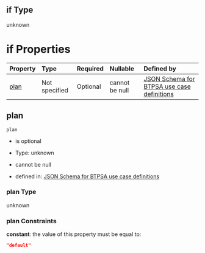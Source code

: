 ## if Type

unknown

# if Properties

| Property      | Type          | Required | Nullable       | Defined by                                                                                                                                                                                                                                  |
| :------------ | :------------ | :------- | :------------- | :------------------------------------------------------------------------------------------------------------------------------------------------------------------------------------------------------------------------------------------ |
| [plan](#plan) | Not specified | Optional | cannot be null | [JSON Schema for BTPSA use case definitions](btpsa-usecase-properties-services-items-allof-1-then-allof-50-then-allof-0-if-properties-plan.md "undefined#/properties/services/items/allOf/1/then/allOf/50/then/allOf/0/if/properties/plan") |

## plan



`plan`

*   is optional

*   Type: unknown

*   cannot be null

*   defined in: [JSON Schema for BTPSA use case definitions](btpsa-usecase-properties-services-items-allof-1-then-allof-50-then-allof-0-if-properties-plan.md "undefined#/properties/services/items/allOf/1/then/allOf/50/then/allOf/0/if/properties/plan")

### plan Type

unknown

### plan Constraints

**constant**: the value of this property must be equal to:

```json
"default"
```
